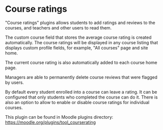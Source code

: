 # Course ratings #

"Course ratings" plugins allows students to add ratings and reviews to the courses,
and teachers and other users to read them.

The custom course field that stores the average course rating is created automatically.
The course ratings will be displayed in any course listing that displays custom profile
fields, for example, "All courses" page and site home.

The current course rating is also automatically added to each course home page.

Managers are able to permanently delete course reviews that were flagged by users.

By default every student enrolled into a course can leave a rating. It can be configured that only students who completed the course can do it.
There is also an option to allow to enable or disable course ratings for individual courses.

This plugin can be found in Moodle plugins directory:
https://moodle.org/plugins/tool_courserating